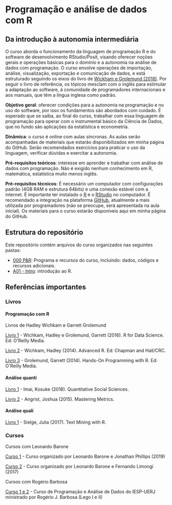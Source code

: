 # Programação e análise de dados com R
## Da introdução à autonomia intermediária

O curso aborda o funcionamento da linguagem de programação R e do software de desenvolvimento RStudio/Posit, visando oferecer noções gerais e operações básicas para o domínio e a autonomia na análise de dados com programação. O curso envolve operações de importação, análise, visualização, exportação e comunicação de dados, e está estruturado seguindo os eixos do livro de [Wickham e Grolemund (2018)](https://r4ds.had.co.nz/). Por seguir o livro de referência, os tópicos mesclam com o inglês para estimular a adaptação ao software, à comunidade de programadores internacionais e aos manuais, que têm a língua inglesa como padrão.

<strong>Objetivo geral</strong>: oferecer condições para a autonomia na programação e no uso do software, por isso os fundamentos são abordados com cuidado. É esperado que se saiba, ao final do curso, trabalhar com essa linguagem de programação para operar com o instrumental básico da Ciência de Dados, que no fundo são aplicações da estatística e econometria.

<strong>Dinâmica</strong>: o curso é online com aulas síncronas. As aulas serão acompanhadas de materiais que estarão disponibilizados em minha página do GitHub. Serão recomendados exercícios para praticar o uso da linguagem, verificar dúvidas e exercitar a autonomia.

<strong>Pré-requisitos teóricos</strong>: interesse em aprender e trabalhar com análise de dados com programação. Não é exigido nenhum conhecimento em R, matemática, estatística muito menos inglês.

<strong>Pré-requisitos técnicos</strong>: É necessário um computador com configurações padrão (4GB RAM e estrutura 64bits) e uma conexão estável com a internet. É importante ter instalado o [R](https://brieger.esalq.usp.br/CRAN/) e o [RStudio](https://www.rstudio.com/products/rstudio/download) no computador. É recomendado a integração na plataforma [GitHub](https://github.com/), atualmente a mais utilizada por programadores (não se preocupe, será apresentada na aula inicial). Os materiais para o curso estarão disponíveis aqui em minha página do GitHub.

## Estrutura do repositório

Este repositório contém arquivos do curso organizados nas seguintes pastas:

- [000 P&R](https://github.com/victorgalcantara/R-Introduction/tree/main/000%20-%20P%26R): Programa e recursos do curso, incluindo: dados, códigos e recursos adicionais.
- [A01 - Intro](https://github.com/victorgalcantara/R-Introduction/tree/main/A01%20-%20Intro): introdução ao R.

## Referências importantes

### Livros

#### Programação com R
Livros de Hadley Wichkam e Garrett Grolemund

[Livro 1](https://r4ds.had.co.nz/) - Wichkam, Hadley e Grolemund, Garrett (2016). R for Data Science. Ed: O'Reilly Media.

[Livro 2](http://adv-r.had.co.nz/) - Wichkam, Hadley (2014). Advanced R. Ed: Chapman and Hall/CRC.

[Livro 3](https://rstudio-education.github.io/hopr/) - Grolemund, Garrett (2014). Hands-On Programming with R. Ed: O'Reilly Media.

#### Análise quanti

[Livro 1](https://press.princeton.edu/books/hardcover/9780691167039/quantitative-social-science) - Imai, Kosuke (2018). Quantitative Social Sciences.

[Livro 2](https://press.princeton.edu/books/paperback/9780691152844/mastering-metrics) - Angrist, Joshua (2015). Mastering Metrics.

#### Análise quali

[Livro 1](https://www.tidytextmining.com/) - Sielge, Julia (2017). Text Mining with R.

### Cursos

Cursos com Leonardo Barone

[Curso 1](https://jonnyphillips.github.io/FLS6397_2019/index.html) - Curso organizado por Leonardo Barone e Jonathan Phillips (2019)

[Curso 2](https://github.com/leobarone/FLS6397) - Curso organizado por Leonardo Barone e Fernando Limongi (2017)

Cursos com Rogério Barbosa

[Curso 1 e 2](https://iesp.uerj.br/disciplinas/atuais/) - Curso de Programação e Análise de Dados do IESP-UERJ ministrado por Rogério J. Barbosa (Lego I e II)
